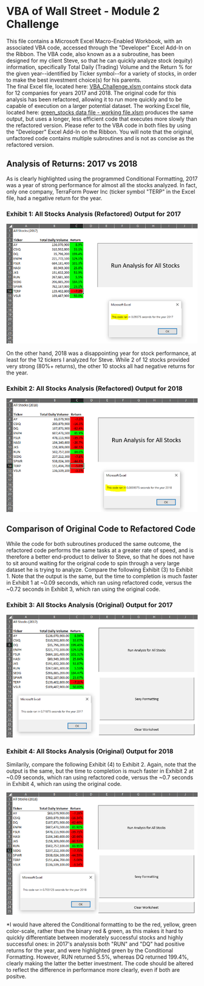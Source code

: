 # VBA of Wall Street - Module 2 Challenge
This file contains a Microsoft Excel Macro-Enabled Workbook, with an associated VBA code, accessed through the "Developer" Excel Add-In on the Ribbon.
The VBA code, also known as a a subroutine, has been designed for my client Steve, so that he can quickly analyze stock (equity) information, specifically Total Daily (Trading) Volume and the Return % for the given year--identified by Ticker symbol--for a variety of stocks, in order to make the best investment choice(s) for his parents.  
The final Excel file, located here: [VBA_Challenge.xlsm ](https://github.com/deltaLyd/Module2VBA/blob/main/VBA_Challenge.xlsm) contains stock data for 12 companies for years 2017 and 2018.  The original code for this analysis has been refactored, allowing it to run more quickly and to be capable of execution on a larger potential dataset.  The working Excel file, located here: [green_stocks data file - working file.xlsm](https://github.com/deltaLyd/Module2VBA/blob/main/green_stocks%20data%20file%20-%20working%20file.xlsm) produces the same output, but uses a longer, less efficient code that executes more slowly than the refactored version.  Please refer to the VBA code in both files by using the "Developer" Excel Add-In on the Ribbon.  You will note that the original, unfactored code contains multiple subroutines and is not as concise as the refactored version.
## Analysis of Returns: 2017 vs 2018
As is clearly highlighted using the programmed Conditional Formatting, 2017 was a year of strong performance for almost all the stocks analyzed.  In fact, only one company, TerraForm Power Inc (ticker symbol "TERP" in the Excel file, had a negative return for the year. 
### Exhibit 1: All Stocks Analysis (Refactored) Output for 2017
![VBA_Challenge_2017.PNG](https://github.com/deltaLyd/Module2VBA/blob/main/Resources/VBA_Challenge_2017.PNG)

On the other hand, 2018 was a disappointing year for stock performance, at least for the 12 tickers I analyzed for Steve. While 2 of 12 stocks provided very strong (80%+ returns), the other 10 stocks all had negative returns for the year.

### Exhibit 2: All Stocks Analysis (Refactored) Output for 2018
![VBA_Challenge_2018.PNG](https://github.com/deltaLyd/Module2VBA/blob/main/Resources/VBA_Challenge_2018.PNG)

## Comparison of Original Code to Refactored Code
While the code for both subroutines produced the same outcome, the refactored code performs the same tasks at a greater rate of speed, and is therefore a better end-product to deliver to Steve, so that he does not have to sit around waiting for the original code to spin through a very large dataset he is trying to analyze. 
Compare the following Exhibit (3) to Exhibit 1. Note that the output is the same, but the time to completion is much faster in Exhibit 1 at ~0.09 seconds, which ran using refactored code, versus the ~0.72 seconds in Exhibit 3, which ran using the original code.
### Exhibit 3: All Stocks Analysis (Original) Output for 2017
![VBA_Challenge_2017 - Initial.PNG](https://github.com/deltaLyd/Module2VBA/blob/main/Resources/VBA_Challenge_2017%20-%20Initial.PNG)
### Exhibit 4: All Stocks Analysis (Original) Output for 2018
Similarily, compare the following Exhibit (4) to Exhibit 2. Again, note that the output is the same, but the time to completion is much faster in Exhibit 2 at ~0.09 seconds, which ran using refactored code, versus the ~0.7 seconds in Exhibit 4, which ran using the original code.

![VBA_Challenge_2018 - Initial.PNG](https://github.com/deltaLyd/Module2VBA/blob/main/Resources/VBA_Challenge_2018%20-%20Initial.PNG)





*I would have altered the Conditional formatting to be the red, yellow, green color-scale, rather than the binary red & green, as this makes it hard to quickly differentiate between moderately successful stocks and highly successful ones: in 2017's analyssis both "RUN" and "DQ" had positive returns for the year, and were highlighted green by the Conditional Formatting. However, RUN returned 5.5%, whereas DQ returned 199.4%, clearly making the latter the better investment. The code should be altered to reflect the difference in performance more clearly, even if both are positve.
